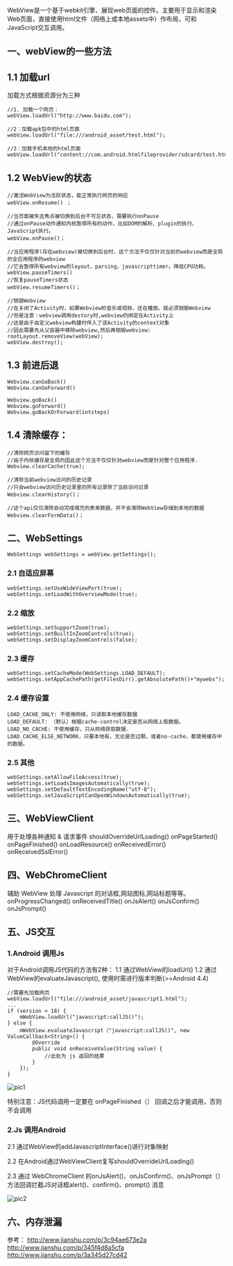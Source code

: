 WebView是一个基于webkit引擎、展现web页面的控件。主要用于显示和渲染Web页面，直接使用html文件（网络上或本地assets中）作布局，可和JavaScript交互调用。

## 一、webView的一些方法

## 1.1 加载url

加载方式根据资源分为三种

    //1. 加载一个网页：
    webView.loadUrl("http://www.baidu.com");
    
    //2：加载apk包中的html页面
    webView.loadUrl("file:///android_asset/test.html");
    
    //3：加载手机本地的html页面
    webView.loadUrl("content://com.android.htmlfileprovider/sdcard/test.html");

## 1.2 WebView的状态

    //激活WebView为活跃状态，能正常执行网页的响应
    webView.onResume() ；
    
    //当页面被失去焦点被切换到后台不可见状态，需要执行onPause
    //通过onPause动作通知内核暂停所有的动作，比如DOM的解析、plugin的执行、JavaScript执行。
    webView.onPause()；
    
    //当应用程序(存在webview)被切换到后台时，这个方法不仅仅针对当前的webview而是全局的全应用程序的webview
    //它会暂停所有webview的layout，parsing，javascripttimer。降低CPU功耗。
    webView.pauseTimers()
    //恢复pauseTimers状态
    webView.resumeTimers()；
    
    //销毁Webview
    //在关闭了Activity时，如果Webview的音乐或视频，还在播放。就必须销毁Webview
    //但是注意：webview调用destory时,webview仍绑定在Activity上
    //这是由于自定义webview构建时传入了该Activity的context对象
    //因此需要先从父容器中移除webview,然后再销毁webview:
    rootLayout.removeView(webView); 
    webView.destroy();


## 1.3 前进后退
    Webview.canGoBack() 
    Webview.canGoForward()
    
    Webview.goBack()
    Webview.goForward()
    Webview.goBackOrForward(intsteps)

## 1.4 清除缓存：

    //清除网页访问留下的缓存
    //由于内核缓存是全局的因此这个方法不仅仅针对webview而是针对整个应用程序.
    Webview.clearCache(true);
    
    //清除当前webview访问的历史记录
    //只会webview访问历史记录里的所有记录除了当前访问记录
    Webview.clearHistory()；
    
    //这个api仅仅清除自动完成填充的表单数据，并不会清除WebView存储到本地的数据
    Webview.clearFormData()；

## 二、WebSettings

    WebSettings webSettings = webView.getSettings();
### 2.1 自适应屏幕
    webSettings.setUseWideViewPort(true);
    webSettings.setLoadWithOverviewMode(true);
### 2.2 缩放
    webSettings.setSupportZoom(true);
    webSettings.setBuiltInZoomControls(true);
    webSettings.setDisplayZoomControls(false);

### 2.3 缓存
    webSettings.setCacheMode(WebSettings.LOAD_DEFAULT);
    webSettings.setAppCachePath(getFilesDir().getAbsolutePath()+"mywebs");

### 2.4 缓存设置
    LOAD_CACHE_ONLY: 不使用网络，只读取本地缓存数据
    LOAD_DEFAULT: （默认）根据cache-control决定是否从网络上取数据。
    LOAD_NO_CACHE: 不使用缓存，只从网络获取数据.
    LOAD_CACHE_ELSE_NETWORK，只要本地有，无论是否过期，或者no-cache，都使用缓存中的数据。

### 2.5 其他
    webSettings.setAllowFileAccess(true);
    webSettings.setLoadsImagesAutomatically(true);
    webSettings.setDefaultTextEncodingName("utf-8");
    webSettings.setJavaScriptCanOpenWindowsAutomatically(true);

## 三、WebViewClient
用于处理各种通知 & 请求事件
shouldOverrideUrlLoading()
onPageStarted()
onPageFinished()
onLoadResource()
onReceivedError()
onReceivedSslError()

## 四、WebChromeClient

辅助 WebView 处理 Javascript 的对话框,网站图标,网站标题等等。
onProgressChanged()
onReceivedTitle()
onJsAlert()
onJsConfirm()
onJsPrompt()

## 五、JS交互
### 1.Android 调用Js
对于Android调用JS代码的方法有2种：
1.1 通过WebView的loadUrl()
1.2 通过WebView的evaluateJavascript(), 使用时需进行版本判断(>=Android 4.4) 
    
    //需要先加载网页
    webView.loadUrl("file:///android_asset/javascript1.html");
    ...
    if (version < 18) {
        mWebView.loadUrl("javascript:callJS()");
    } else {
        mWebView.evaluateJavascript（"javascript:callJS()", new ValueCallback<String>() {
            @Override
            public void onReceiveValue(String value) {
                //此处为 js 返回的结果
            }
        });
    }

![pic1](https://leanote.com/api/file/getImage?fileId=59e0e569ab64412997001f6e)

特别注意：JS代码调用一定要在 onPageFinished（） 回调之后才能调用，否则不会调用


### 2.Js 调用Android
2.1 通过WebView的addJavascriptInterface()进行对象映射

2.2 在Android通过WebViewClient复写shouldOverrideUrlLoading()

2.3 通过 WebChromeClient 的onJsAlert()、onJsConfirm()、onJsPrompt（）方法回调拦截JS对话框alert()、confirm()、prompt() 消息

![pic2](https://leanote.com/api/file/getImage?fileId=59e0e86eab64412997001fb1)

## 六、内存泄漏

参考：
http://www.jianshu.com/p/3c94ae673e2a
http://www.jianshu.com/p/345f4d8a5cfa
http://www.jianshu.com/p/3a345d27cd42